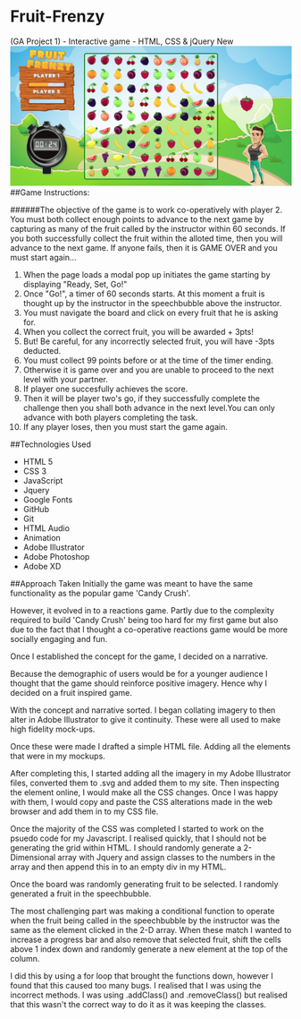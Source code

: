 # Fruit-Frenzy
(GA Project 1) - Interactive game - HTML, CSS &amp; jQuery
New
![Image of game](./snapshot.png)
##Game Instructions:

######The objective of the game is to work co-operatively with player 2. You must both collect enough points to advance to the next game by capturing as many of the fruit called by the instructor within 60 seconds. If you both successfully collect the fruit within the alloted time, then you will advance to the next game. If anyone fails, then it is GAME OVER and you must start again...

1. When the page loads a modal pop up initiates the game starting by displaying "Ready, Set, Go!"
2. Once "Go!", a timer of 60 seconds starts. At this moment a fruit is thought up by the instructor in the speechbubble above the instructor.
3. You must navigate the board and click on every fruit that he is asking for.
4. When you collect the correct fruit, you will be awarded + 3pts!
5. But! Be careful, for any incorrectly selected fruit, you will have -3pts deducted.
6. You must collect 99 points before or at the time of the timer ending.
7. Otherwise it is game over and you are unable to proceed to the next level with your partner.
8. If player one succesfully achieves the score.
9. Then it will be player two's go, if they successfully complete the challenge then you shall both advance in the next level.You can only advance with both players completing the task.
10. If any player loses, then you must start the game again.

##Technologies Used
* HTML 5
* CSS 3
* JavaScript
* Jquery
* Google Fonts
* GitHub
* Git
* HTML Audio
* Animation
* Adobe Illustrator
* Adobe Photoshop
* Adobe XD

##Approach Taken
Initially the game was meant to have the same functionality as the popular game 'Candy Crush'.

However, it evolved in to a reactions game. Partly due to the complexity required to build 'Candy Crush' being too hard for my first game but also due to the fact that I thought a co-operative reactions game would be more socially engaging and fun.

Once I established the concept for the game, I decided on a narrative.

Because the demographic of users would be for a younger audience I thought that the game should reinforce positive imagery. Hence why I decided on a fruit inspired game.

With the concept and narrative sorted. I began collating imagery to then alter in Adobe Illustrator to give it continuity. These were all used to make high fidelity mock-ups.

Once these were made I drafted a simple HTML file. Adding all the elements that were in my mockups.

After completing this, I started adding all the imagery in my Adobe Illustrator files, converted them to .svg and added them to my site. Then inspecting the element online, I would make all the CSS changes. Once I was happy with them, I would copy and paste the CSS alterations made in the web browser and add them in to my CSS file.

Once the majority of the CSS was completed I started to work on the psuedo code for my Javascript. I realised quickly, that I should not be generating the grid within HTML. I should randomly generate a 2-Dimensional array with Jquery and assign classes to the numbers in the array and then append this in to an empty div in my HTML.

Once the board was randomly generating fruit to be selected. I randomly generated a fruit in the speechbubble.

The most challenging part was making a conditional function to operate when the fruit being called in the speechbubble by the instructor was the same as the element clicked in the 2-D array. When these match I wanted to increase a progress bar and also remove that selected fruit, shift the cells above 1 index down and randomly generate a new element at the top of the column.

I did this by using a for loop that brought the functions down, however I found that this caused too many bugs. I realised that I was using the incorrect methods. I was using .addClass() and .removeClass() but realised that this wasn't the correct way to do it as it was keeping the classes.

